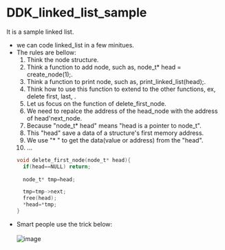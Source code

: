 # DDK_linked_list_sample
It is a sample linked list.

* we can code linked_list in a few minitues.
* The rules are bellow:
  1. Think the node structure.
  2. Think a function to add node, such as, node_t* head = create_node(1);.
  3. Think a function to print node, such as, print_linked_list(head);.
  4. Think how to use this function to extend to the other functions, ex, delete first, last, .
  5. Let us focus on the function of delete_first_node.
  6. We need to repalce the address of the head_node with the address of head'next_node.  
  7. Because "node_t* head" means "head is a pointer to node_t".
  8. This "head" save a data of a structure's first memory address. 
  9. We use "* " to get the data(value or address) from the "head".
  10. ...
  ```C
  void delete_first_node(node_t* head){
    if(head==NULL) return;
    
    node_t* tmp=head;

    tmp=tmp->next;
    free(head);
    *head=*tmp;
  }
  ```
* Smart people use the trick below:<br>  
![image](https://user-images.githubusercontent.com/67073582/123027528-8c19d300-d410-11eb-9faf-719d9f681bf3.png)

  

